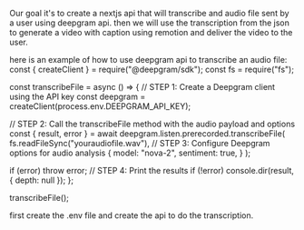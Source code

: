 Our goal it's to create a nextjs api that will transcribe and audio file sent by a user using deepgram api. then we will use the transcription from the json to generate a video with caption using remotion and deliver the video to the user.

here is an example of how to use deepgram api to transcribe an audio file:
const { createClient } = require("@deepgram/sdk");
const fs = require("fs");

const transcribeFile = async () => {
  // STEP 1: Create a Deepgram client using the API key
  const deepgram = createClient(process.env.DEEPGRAM_API_KEY);

  // STEP 2: Call the transcribeFile method with the audio payload and options
  const { result, error } = await deepgram.listen.prerecorded.transcribeFile(
    fs.readFileSync("youraudiofile.wav"),
    // STEP 3: Configure Deepgram options for audio analysis
    {
      model: "nova-2",
      sentiment: true,
    }
  );

  if (error) throw error;
  // STEP 4: Print the results
  if (!error) console.dir(result, { depth: null });
};

transcribeFile();

first create the .env file and create the api to do the transcription.
